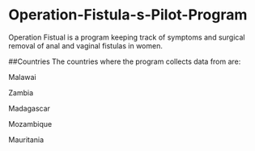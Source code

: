 # Operation-Fistula-s-Pilot-Program

Operation Fistual is a program keeping track of symptoms and surgical removal of anal and vaginal fistulas in women.

##Countries
The countries where the program collects data from are:

Malawai

Zambia

Madagascar 

Mozambique

Mauritania

